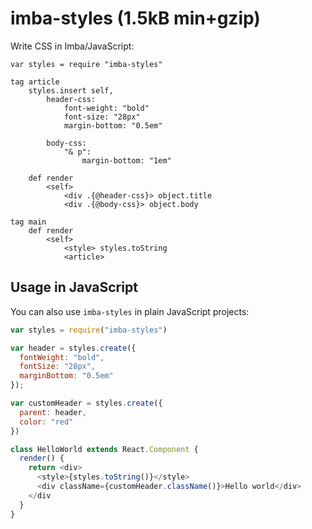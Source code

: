 # imba-styles (1.5kB min+gzip)

Write CSS in Imba/JavaScript:

```imba
var styles = require "imba-styles"

tag article
    styles.insert self,
        header-css:
            font-weight: "bold"
            font-size: "28px"
            margin-bottom: "0.5em"

        body-css:
            "& p":
                margin-bottom: "1em"

    def render
        <self>
            <div .{@header-css}> object.title
            <div .{@body-css}> object.body

tag main
    def render
        <self>
            <style> styles.toString
            <article>
```

## Usage in JavaScript

You can also use `imba-styles` in plain JavaScript projects:

```javascript
var styles = require("imba-styles")

var header = styles.create({
  fontWeight: "bold",
  fontSize: "28px",
  marginBottom: "0.5em"
});

var customHeader = styles.create({
  parent: header,
  color: "red"
})

class HelloWorld extends React.Component {
  render() {
    return <div>
      <style>{styles.toString()}</style>
      <div className={customHeader.className()}>Hello world</div>
    </div
  }
}
```
